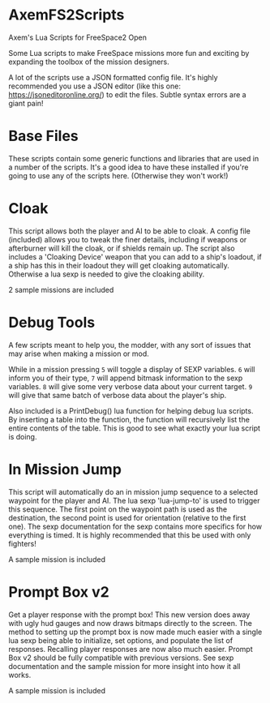 # AxemFS2Scripts
Axem's Lua Scripts for FreeSpace2 Open

Some Lua scripts to make FreeSpace missions more fun and exciting by expanding the toolbox of the mission designers.

A lot of the scripts use a JSON formatted config file. It's highly recommended you use a JSON editor (like this one: https://jsoneditoronline.org/) to edit the files. Subtle syntax errors are a giant pain!

# Base Files

These scripts contain some generic functions and libraries that are used in a number of the scripts. It's a good idea to have these installed if you're going to use any of the scripts here. (Otherwise they won't work!)

# Cloak

This script allows both the player and AI to be able to cloak. A config file (included) allows you to tweak the finer details, including if weapons or afterburner will kill the cloak, or if shields remain up. The script also includes a 'Cloaking Device' weapon that you can add to a ship's loadout, if a ship has this in their loadout they will get cloaking automatically. Otherwise a lua sexp is needed to give the cloaking ability.

2 sample missions are included

# Debug Tools

A few scripts meant to help you, the modder, with any sort of issues that may arise when making a mission or mod.

While in a mission pressing `5` will toggle a display of SEXP variables. `6` will inform you of their type, `7` will append bitmask information to the sexp variables. `8` will give some very verbose data about your current target. `9` will give that same batch of verbose data about the player's ship.

Also included is a PrintDebug() lua function for helping debug lua scripts. By inserting a table into the function, the function will recursively list the entire contents of the table. This is good to see what exactly your lua script is doing.

# In Mission Jump

This script will automatically do an in mission jump sequence to a selected waypoint for the player and AI. The lua sexp 'lua-jump-to' is used to trigger this sequence. The first point on the waypoint path is used as the destination, the second point is used for orientation (relative to the first one). The sexp documentation for the sexp contains more specifics for how everything is timed. It is highly recommended that this be used with only fighters!

A sample mission is included

# Prompt Box v2

Get a player response with the prompt box! This new version does away with ugly hud gauges and now draws bitmaps directly to the screen. The method to setting up the prompt box is now made much easier with a single lua sexp being able to initialize, set options, and populate the list of responses. Recalling player responses are now also much easier. Prompt Box v2 should be fully compatible with previous versions. See sexp documentation and the sample mission for more insight into how it all works.

A sample mission is included
